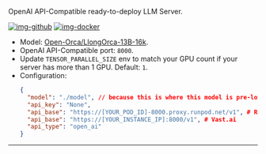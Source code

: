 OpenAI API-Compatible ready-to-deploy LLM Server.

[![img-github]][link-github]
[![img-docker]][link-docker]

- Model: [Open-Orca/LlongOrca-13B-16k](https://huggingface.co/Open-Orca/LlongOrca-13B-16k).
- OpenAI API-Compatible port: `8000`.
- Update `TENSOR_PARALLEL_SIZE` env to match your GPU count if your server has more than 1 GPU. Default: `1`.
- Configuration:
  ```json
  {
    "model": "./model", // because this is where this model is pre-loaded
    "api_key": "None",
    "api_base": "https://[YOUR_POD_ID]-8000.proxy.runpod.net/v1", # RunPod.io
    "api_base": "https://[YOUR_INSTANCE_IP]:8000/v1", # Vast.ai
    "api_type": "open_ai"
  }
  ```

---

[img-docker]: https://img.shields.io/docker/pulls/ivangabriele/llm?style=for-the-badge
[img-github]: https://img.shields.io/badge/Github-Repo-black?logo=github&style=for-the-badge

[link-docker]: https://hub.docker.com/r/ivangabriele/llm
[link-github]: https://github.com/ivangabriele/docker-llm
